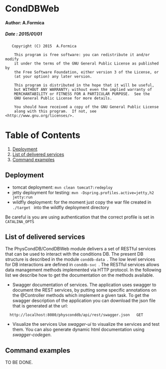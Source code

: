 #       CondDBWeb      
#### Author: A.Formica      
##### Date : 2015/01/01 

```
   Copyright (C) 2015  A.Formica

    This program is free software: you can redistribute it and/or modify
    it under the terms of the GNU General Public License as published by
    the Free Software Foundation, either version 3 of the License, or
    (at your option) any later version.

    This program is distributed in the hope that it will be useful,
    but WITHOUT ANY WARRANTY; without even the implied warranty of
    MERCHANTABILITY or FITNESS FOR A PARTICULAR PURPOSE.  See the
    GNU General Public License for more details.

    You should have received a copy of the GNU General Public License
    along with this program.  If not, see <http://www.gnu.org/licenses/>.
```

# Table of Contents
1. [Deployment](#deployment)
2. [List of delivered services](#list-of-delivered-services)
3. [Command examples](#command-examples)


## Deployment

- tomcat deployment: `mvn clean tomcat7:redeploy`
- jetty deployment for testing: `mvn -Dspring.profiles.active=jetty,h2 jetty:run`
- wildfly deployment: for the moment just copy the war file created in `./target ` into the wildfly deployment directory
 	
Be careful is you are using authentication that the correct profile is set in `CATALINA_OPTS`

## List of delivered services
The PhysCondDB/CondDBWeb module delivers a set of RESTful services that can be used to interact with the conditions DB. The present DB structure is described in the module `conddb-data `. The low level services for DB interactions are defined in `conddb-svc `. The RESTful services allows data management methods implemented via HTTP protocol. In the following list we describe how to get the documentation on the methods available.  

* Swagger documentation of services.
   The application uses swagger to document the REST services, by putting some specific annotations on the @Controller 
methods which implement a given task. To get the swagger description of the application you can download the json file that is generated at the url:
```   
  http://localhost:8080/physconddb/api/rest/swagger.json   GET
```
* Visualize the services
  Use *swagger-ui* to visualize the services and test them. You can also generate dynamic html documentation using *swagger-codegen*.

## Command examples
TO BE DONE.



